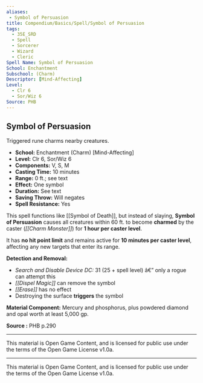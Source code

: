 ```yaml
---
aliases:
 - Symbol of Persuasion
title: Compendium/Basics/Spell/Symbol of Persuasion
tags:  
  - 35E_SRD  
  - Spell  
  - Sorcerer  
  - Wizard  
  - Cleric  
Spell Name: Symbol of Persuasion
School: Enchantment
Subschool: (Charm)
Descriptor: [Mind-Affecting]
Level:
  - Clr 6
  - Sor/Wiz 6
Source: PHB
---
```


## Symbol of Persuasion

Triggered rune charms nearby creatures.

- **School:** Enchantment (Charm) [Mind-Affecting]  
- **Level:** Clr 6, Sor/Wiz 6  
- **Components:** V, S, M  
- **Casting Time:** 10 minutes  
- **Range:** 0 ft.; see text  
- **Effect:** One symbol  
- **Duration:** See text  
- **Saving Throw:** Will negates  
- **Spell Resistance:** Yes  

This spell functions like [[Symbol of Death]], but instead of slaying, **Symbol of Persuasion** causes all creatures within 60 ft. to become **charmed** by the caster (*[[Charm Monster]]*) for **1 hour per caster level**.

It has **no hit point limit** and remains active for **10 minutes per caster level**, affecting any new targets that enter its range.

**Detection and Removal:**  
- *Search and Disable Device DC:* 31 (25 + spell level) â€” only a rogue can attempt this  
- *[[Dispel Magic]]* can remove the symbol  
- *[[Erase]]* has no effect  
- Destroying the surface **triggers** the symbol  

**Material Component:** Mercury and phosphorus, plus powdered diamond and opal worth at least 5,000 gp.


**Source :** PHB p.290

---

This material is Open Game Content, and is licensed for public use under  
the terms of the Open Game License v1.0a.

---

This material is Open Game Content, and is licensed for public use under the terms of the Open Game License v1.0a.
